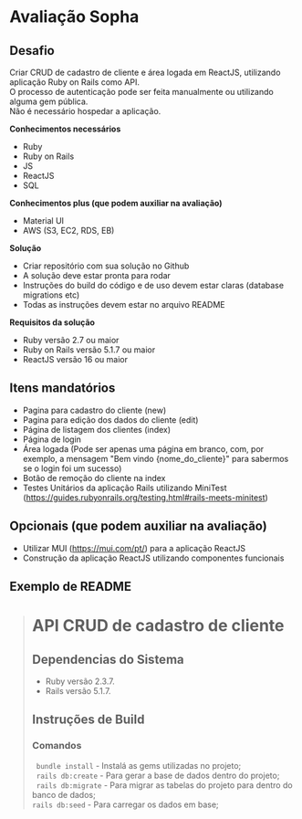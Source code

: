 # Avaliação Sopha

## Desafio

Criar CRUD de cadastro de cliente e área logada em ReactJS, utilizando aplicação Ruby on Rails como API.<br>
O processo de autenticação pode ser feita manualmente ou utilizando alguma gem pública.<br>
Não é necessário hospedar a aplicação.

<b> Conhecimentos necessários</b>
- Ruby
- Ruby on Rails
- JS
-  ReactJS
-  SQL

<b> Conhecimentos plus (que podem auxiliar na avaliação)</b>
- Material UI
- AWS (S3, EC2, RDS, EB)

<b>Solução</b>
- Criar repositório com sua solução no Github
- A solução deve estar pronta para rodar
- Instruções do build do código e de uso devem estar claras (database migrations etc)
- Todas as instruções devem estar no arquivo README

<b> Requisitos da solução </b>
- Ruby versão 2.7 ou maior
- Ruby on Rails versão 5.1.7 ou maior
- ReactJS versão 16 ou maior

## Itens mandatórios
- Pagina para cadastro do cliente (new)
- Pagina para edição dos dados do cliente (edit)
- Página de listagem dos clientes (index)
- Página de login
- Área logada (Pode ser apenas uma página em branco, com, por exemplo, a mensagem "Bem vindo {nome_do_cliente}" para sabermos se o login foi um sucesso)
- Botão de remoção do cliente na index
- Testes Unitários da aplicação Rails utilizando MiniTest (https://guides.rubyonrails.org/testing.html#rails-meets-minitest)

## Opcionais (que podem auxiliar na avaliação)
- Utilizar MUI (https://mui.com/pt/) para a aplicação ReactJS
- Construção da aplicação ReactJS utilizando componentes funcionais


## Exemplo de README

> # API CRUD de cadastro de cliente 
> 
> ## Dependencias do Sistema
> * Ruby versão 2.3.7.
> * Rails versão 5.1.7.
> ## Instruções de Build
> ### Comandos
> ` bundle install` - Instalá as gems utilizadas no projeto;<br>
> ` rails db:create` - Para gerar a base de dados dentro do projeto;<br>
> ` rails db:migrate` - Para migrar as tabelas do projeto para dentro do banco de dados;<br>
> ` rails db:seed ` - Para carregar os dados em base;
